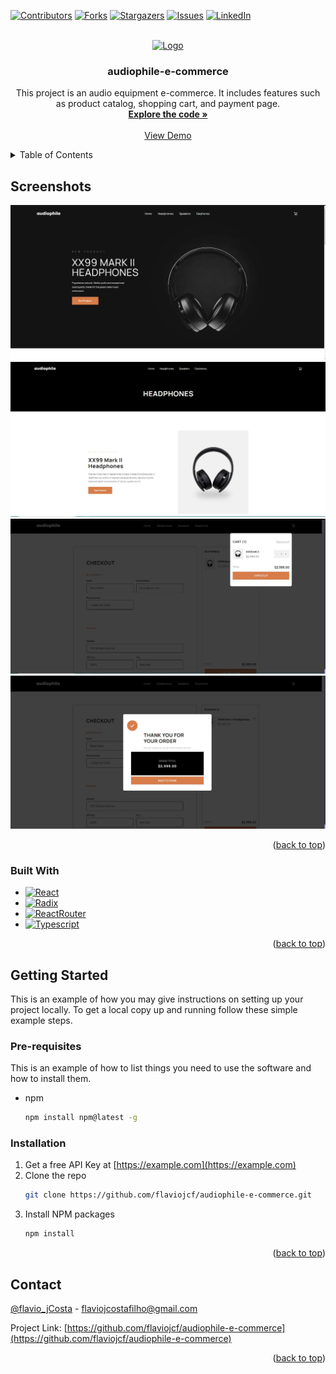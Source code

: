 <a name="readme-top"></a>

[![Contributors][contributors-shield]][contributors-url]
[![Forks][forks-shield]][forks-url]
[![Stargazers][stars-shield]][stars-url]
[![Issues][issues-shield]][issues-url]
[![LinkedIn][linkedin-shield]][linkedin-url]

<br />
<div align="center">
  <a href="https://github.com/flaviojcf/audiophile-e-commerce">
    <img src="/public/audiophile.gif" alt="Logo">
  </a>

<h3 align="center">audiophile-e-commerce</h3>

  <p align="center">
    This project is an audio equipment e-commerce. It includes features such as product catalog, shopping cart, and payment page.
    <br />
    <a href="https://github.com/flaviojcf/audiophile-e-commerce"><strong>Explore the code »</strong></a>
    <br />
    <br />
    <a href="https://audiophile-e-commerce-53sd.vercel.app/">View Demo</a>
  </p>
</div>

<details>
  <summary>Table of Contents</summary>
  <ol>
    <li>
      <a href="#about-the-project">About The Project</a>
      <ul>
        <li><a href="#built-with">Built With</a></li>
      </ul>
    </li>
    <li>
      <a href="#getting-started">Getting Started</a>
      <ul>
        <li><a href="#prerequisites">Pre-requisites</a></li>
        <li><a href="#installation">Installation</a></li>
      </ul>
    </li>
    <li><a href="#contact">Contact</a></li>
  </ol>
</details>

## Screenshots

<div align="center">
    <img src="/public/audiophile1.jpeg"  >
    <img src="/public/audiophile2.jpeg"  >
    <img src="/public/audiophile3.jpeg"  >
    <img src="/public/audiophile4.jpeg"  >
</div>


<p align="right">(<a href="#readme-top">back to top</a>)</p>

### Built With


- [![React][react.js]][react-url]
- [![Radix][radix.react]][radix-url]
- [![ReactRouter][reactRouter.react]][reactRouter-url]
- [![Typescript][Typescript.react]][Typescript-url]


<p align="right">(<a href="#readme-top">back to top</a>)</p>

## Getting Started

This is an example of how you may give instructions on setting up your project locally.
To get a local copy up and running follow these simple example steps.

### Pre-requisites

This is an example of how to list things you need to use the software and how to install them.

- npm
  ```sh
  npm install npm@latest -g
  ```

### Installation

1. Get a free API Key at [https://example.com](https://example.com)
2. Clone the repo
   ```sh
   git clone https://github.com/flaviojcf/audiophile-e-commerce.git
   ```
3. Install NPM packages
   ```sh
   npm install
   ```


<p align="right">(<a href="#readme-top">back to top</a>)</p>





## Contact

[@flavio_jCosta](mailto:flaviojcostafilho@gmail.com) - flaviojcostafilho@gmail.com

Project Link: [https://github.com/flaviojcf/audiophile-e-commerce](https://github.com/flaviojcf/audiophile-e-commerce)

<p align="right">(<a href="#readme-top">back to top</a>)</p>




[contributors-shield]: https://img.shields.io/github/contributors/flaviojcf/audiophile-e-commerce.svg?style=for-the-badge
[contributors-url]: https://github.com/flaviojcf/audiophile-e-commerce/graphs/contributors
[forks-shield]: https://img.shields.io/github/forks/flaviojcf/audiophile-e-commerce.svg?style=for-the-badge
[forks-url]: https://github.com/flaviojcf/audiophile-e-commerce/network/members
[stars-shield]: https://img.shields.io/github/stars/flaviojcf/audiophile-e-commerce.svg?style=for-the-badge
[stars-url]: https://github.com/flaviojcf/audiophile-e-commerce/stargazers
[issues-shield]: https://img.shields.io/github/issues/flaviojcf/audiophile-e-commerce.svg?style=for-the-badge
[issues-url]: https://github.com/flaviojcf/audiophile-e-commerce/issues
[linkedin-shield]: https://img.shields.io/badge/-LinkedIn-black.svg?style=for-the-badge&logo=linkedin&colorB=555
[linkedin-url]: https://www.linkedin.com/in/flávio-jcosta
[react.js]: https://img.shields.io/badge/React-20232A?style=for-the-badge&logo=react&logoColor=61DAFB
[react-url]: https://reactjs.org/
[radix.react]: https://img.shields.io/badge/radix-ui20232A?style=for-the-badge&logo=radix-ui&logoColor=61DAFB
[radix-url]: https://www.radix-ui.com/
[reactRouter.react]:https://img.shields.io/badge/React-Router-Dom20232A?style=for-the-badge&logo=react-router-dom&logoColor=61DAFB
[reactRouter-url]: https://reactrouter.com/en/main
[TailwindCss.react]:https://img.shields.io/badge/Tailwind-css20232A?style=for-the-badge&logo=TailwindCss&logoColor=61DAFB
[TailwindCss-url]: https://tailwindcss.com/
[Phosphor.react]:https://img.shields.io/badge/Phosphor-react20232A?style=for-the-badge&logo=phosphor-react&logoColor=61DAFB
[Phosphor-url]: https://phosphoricons.com/
[Typescript.react]:https://img.shields.io/badge/types-Typescript-brightgreen
[Typescript-url]: https://phosphoricons.com/
